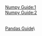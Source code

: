 [Numpy Guide:1](https://docs.scipy.org/doc/numpy-1.15.1/user/quickstart.html)\
[Numpy Guide:2](http://cs231n.github.io/python-numpy-tutorial/)\
\
\
[Pandas Guide](http://pandas.pydata.org/pandas-docs/stable/tutorials.html)\
